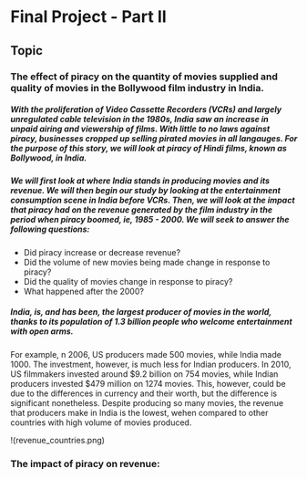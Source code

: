 # Final Project - Part II

## Topic 

### The effect of piracy on the quantity of movies supplied and quality of movies in the Bollywood film industry in India. 

##### With the proliferation of Video Cassette Recorders (VCRs) and largely unregulated cable television in the 1980s, India saw an increase in unpaid airing and viewership of films. With little to no laws against piracy, businesses cropped up selling pirated movies in all langauges. For the purpose of this story, we will look at piracy of Hindi films, known as Bollywood, in India. 

##### We will first look at where India stands in producing movies and its revenue. We will then begin our study by looking at the entertainment consumption scene in India before VCRs. Then, we will look at the impact that piracy had on the revenue generated by the film industry in the period when piracy boomed, ie, 1985 - 2000. We will seek to answer the following questions: 
* Did piracy increase or decrease revenue? 
* Did the volume of new movies being made change in response to piracy? 
* Did the quality of movies change in response to piracy? 
* What happened after the 2000?

##### India, is, and has been, the largest producer of movies in the world, thanks to its population of 1.3 billion people who welcome entertainment with open arms. 
For example, n 2006, US producers made 500 movies, while India made 1000. The investment, however, is much less for Indian producers. In 2010, US filmmakers invested around $9.2 billion on 754 movies, while Indian producers invested $479 million on 1274 movies. This, however, could be due to the differences in currency and their worth, but the difference is significant nonetheless. Despite producing so many movies, the revenue that producers make in India is the lowest, wehen compared to other countries with high volume of movies produced. 

!(revenue_countries.png)

### The impact of piracy on revenue: 

